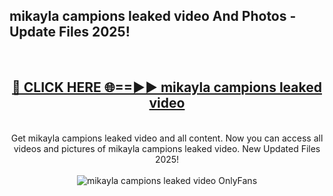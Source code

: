 <h2>mikayla campions leaked video And Photos - Update Files 2025!</h2>
<br>
<div align="center">
<h2><a href="https://betterlinks.top/A2PfLJ" rel="nofollow">🔴 CLICK HERE 🌐==►► mikayla campions leaked video</a></h2>
<br>
Get mikayla campions leaked video and all content. Now you can access all videos and pictures of mikayla campions leaked video. New Updated Files 2025!
<br>
<br>
<a href="https://betterlinks.top/A2PfLJ" rel="nofollow" data-target="animated-image.originalLink"><img src="https://i.imgur.com/dJHk4Zq.gif" alt="mikayla campions leaked video OnlyFans" style="max-width: 100%; display: inline-block;" data-target="animated-image.originalImage"></a>
</div>
<br>